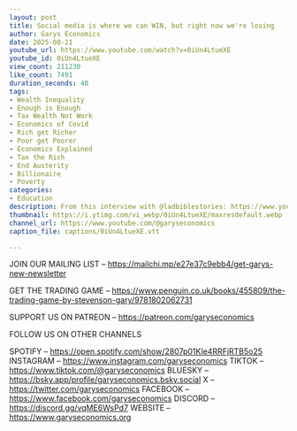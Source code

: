 ```yaml
---
layout: post
title: Social media is where we can WIN, but right now we're losing
author: Garys Economics
date: 2025-08-21
youtube_url: https://www.youtube.com/watch?v=0iUn4LtueXE
youtube_id: 0iUn4LtueXE
view_count: 211230
like_count: 7491
duration_seconds: 40
tags:
- Wealth Inequality
- Enough is Enough
- Tax Wealth Not Work
- Economics of Covid
- Rich get Richer
- Poor get Poorer
- Economics Explained
- Tax the Rich
- End Austerity
- Billionaire
- Poverty
categories:
- Education
description: From this interview with @ladbiblestories: https://www.youtube.com/watch?v=VlvoNgUi8EU
thumbnail: https://i.ytimg.com/vi_webp/0iUn4LtueXE/maxresdefault.webp
channel_url: https://www.youtube.com/@garyseconomics
caption_file: captions/0iUn4LtueXE.vtt

---
```


JOIN OUR MAILING LIST – https://mailchi.mp/e27e37c9ebb4/get-garys-new-newsletter

GET THE TRADING GAME – https://www.penguin.co.uk/books/455809/the-trading-game-by-stevenson-gary/9781802062731 

SUPPORT US ON PATREON – https://patreon.com/garyseconomics

FOLLOW US ON OTHER CHANNELS

SPOTIFY – https://open.spotify.com/show/2807p01KIe4RRFjRTB5o25
INSTAGRAM – https://www.instagram.com/garyseconomics
TIKTOK – https://www.tiktok.com/@garyseconomics
BLUESKY – https://bsky.app/profile/garyseconomics.bsky.social
X – https://twitter.com/garyseconomics
FACEBOOK – https://www.facebook.com/garyseconomics
DISCORD – https://discord.gg/vqME6WsPd7
WEBSITE – https://www.garyseconomics.org
